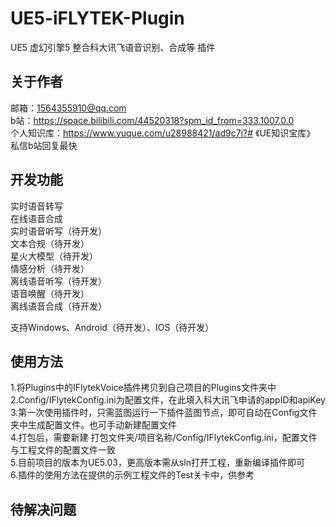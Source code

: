 # UE5-iFLYTEK-Plugin
UE5 虚幻引擎5 整合科大讯飞语音识别、合成等 插件

## 关于作者
邮箱：1564355910@qq.com\
b站：https://space.bilibili.com/44520318?spm_id_from=333.1007.0.0 \
个人知识库：https://www.yuque.com/u28988421/ad9c7i?# 《UE知识宝库》\
私信b站回复最快

## 开发功能
实时语音转写\
在线语音合成\
实时语音听写（待开发）\
文本合规（待开发）\
星火大模型（待开发）\
情感分析（待开发）\
离线语音听写（待开发）\
语音唤醒（待开发）\
离线语音合成（待开发）

支持Windows、Android（待开发）、IOS（待开发）

## 使用方法
1.将Plugins中的IFlytekVoice插件拷贝到自己项目的Plugins文件夹中\
2.Config/IFlytekConfig.ini为配置文件，在此填入科大讯飞申请的appID和apiKey\
3.第一次使用插件时，只需蓝图运行一下插件蓝图节点，即可自动在Config文件夹中生成配置文件。也可手动新建配置文件\
4.打包后，需要新建 打包文件夹/项目名称/Config/IFlytekConfig.ini，配置文件与工程文件的配置文件一致\
5.目前项目的版本为UE5.03，更高版本需从sln打开工程，重新编译插件即可\
6.插件的使用方法在提供的示例工程文件的Test关卡中，供参考

## 待解决问题

